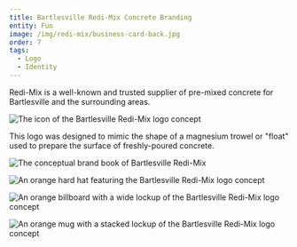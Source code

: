 ```yaml
---
title: Bartlesville Redi-Mix Concrete Branding
entity: Fun
image: /img/redi-mix/business-card-back.jpg
order: 7
tags:
  - Logo
  - Identity
---
```


Redi-Mix is a well-known and trusted supplier of pre-mixed concrete for Bartlesville and the surrounding areas.

![The icon of the Bartlesville Redi-Mix logo concept](/img/redi-mix/logo.svg)

This logo was designed to mimic the shape of a magnesium trowel or "float" used to prepare the surface of freshly-poured concrete.

![The conceptual brand book of Bartlesville Redi-Mix](/img/redi-mix/brand-book.jpg)

![An orange hard hat featuring the Bartlesville Redi-Mix logo concept](/img/redi-mix/hard-hat.jpg)

![An orange billboard with a wide lockup of the Bartlesville Redi-Mix logo concept](/img/redi-mix/billboard.jpg)

![An orange mug with a stacked lockup of the Bartlesville Redi-Mix logo concept](/img/redi-mix/mug.jpg)
